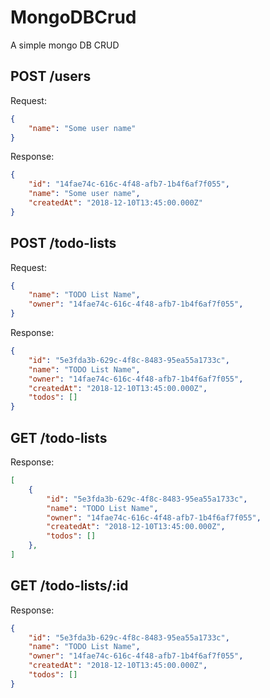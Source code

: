 # MongoDBCrud
A simple mongo DB CRUD

## POST /users
Request:
```json
{
    "name": "Some user name"
}
```
Response:
```json
{
    "id": "14fae74c-616c-4f48-afb7-1b4f6af7f055",
    "name": "Some user name",
    "createdAt": "2018-12-10T13:45:00.000Z"
}
```

## POST /todo-lists
Request:
```json
{
    "name": "TODO List Name",
    "owner": "14fae74c-616c-4f48-afb7-1b4f6af7f055",
}
```

Response:
```json
{
    "id": "5e3fda3b-629c-4f8c-8483-95ea55a1733c",
    "name": "TODO List Name",
    "owner": "14fae74c-616c-4f48-afb7-1b4f6af7f055",
    "createdAt": "2018-12-10T13:45:00.000Z",
    "todos": []
}
```

## GET /todo-lists

Response:
```json
[
    {
        "id": "5e3fda3b-629c-4f8c-8483-95ea55a1733c",
        "name": "TODO List Name",
        "owner": "14fae74c-616c-4f48-afb7-1b4f6af7f055",
        "createdAt": "2018-12-10T13:45:00.000Z",
        "todos": []
    },
]
```

## GET /todo-lists/:id

Response:
```json
{
    "id": "5e3fda3b-629c-4f8c-8483-95ea55a1733c",
    "name": "TODO List Name",
    "owner": "14fae74c-616c-4f48-afb7-1b4f6af7f055",
    "createdAt": "2018-12-10T13:45:00.000Z",
    "todos": []
}
```